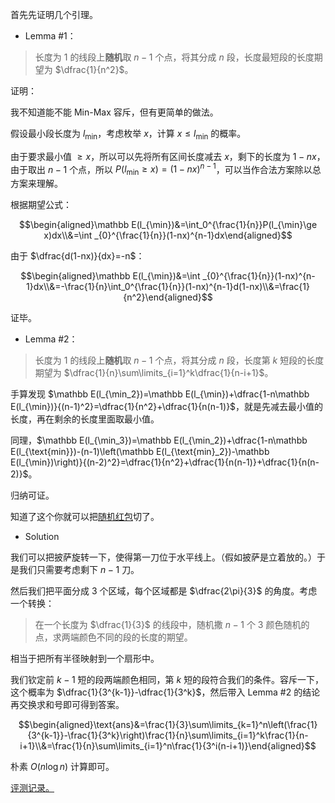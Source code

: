 首先先证明几个引理。

- $\text{Lemma \#1}$：

> 长度为 $1$ 的线段上**随机**取 $n-1$ 个点，将其分成 $n$ 段，长度最短段的长度期望为 $\dfrac{1}{n^2}$。

证明：

我不知道能不能 $\text{Min-Max}$ 容斥，但有更简单的做法。

假设最小段长度为 $l_{\min}$，考虑枚举 $x$，计算 $x\le l_{\min}$ 的概率。

由于要求最小值 $\ge x$，所以可以先将所有区间长度减去 $x$，剩下的长度为 $1-nx$，由于取出 $n-1$ 个点，所以 $P(l_{\min}\ge x)=(1-nx)^{n-1}$，可以当作合法方案除以总方案来理解。

根据期望公式：

$$\begin{aligned}\mathbb E(l_{\min})&=\int_0^{\frac{1}{n}}P(l_{\min}\ge x)dx\\&=\int _{0}^{\frac{1}{n}}(1-nx)^{n-1}dx\end{aligned}$$

由于 $\dfrac{d(1-nx)}{dx}=-n$：

$$\begin{aligned}\mathbb E(l_{\min})&=\int _{0}^{\frac{1}{n}}(1-nx)^{n-1}dx\\&=-\frac{1}{n}\int_0^{\frac{1}{n}}(1-nx)^{n-1}d(1-nx)\\&=\frac{1}{n^2}\end{aligned}$$

证毕。

- $\text{Lemma \#2}$：

> 长度为 $1$ 的线段上**随机**取 $n-1$ 个点，将其分成 $n$ 段，长度第 $k$ 短段的长度期望为 $\dfrac{1}{n}\sum\limits_{i=1}^k\dfrac{1}{n-i+1}$。

手算发现 $\mathbb E(l_{\min_2})=\mathbb E(l_{\min})+\dfrac{1-n\mathbb E(l_{\min})}{(n-1)^2}=\dfrac{1}{n^2}+\dfrac{1}{n(n-1)}$，就是先减去最小值的长度，再在剩余的长度里面取最小值。

同理，$\mathbb E(l_{\min_3})=\mathbb E(l_{\min_2})+\dfrac{1-n\mathbb E(l_{\text{min}})-(n-1)\left(\mathbb E(l_{\text{min}_2})-\mathbb E(l_{\min})\right)}{(n-2)^2}=\dfrac{1}{n^2}+\dfrac{1}{n(n-1)}+\dfrac{1}{n(n-2)}$。


归纳可证。

知道了这个你就可以把[随机红包](https://www.luogu.com.cn/problem/P6130)切了。

- $\text{Solution}$

我们可以把披萨旋转一下，使得第一刀位于水平线上。（假如披萨是立着放的。）于是我们只需要考虑剩下 $n-1$ 刀。

然后我们把平面分成 $3$ 个区域，每个区域都是 $\dfrac{2\pi}{3}$ 的角度。考虑一个转换：

> 在一个长度为 $\dfrac{1}{3}$ 的线段中，随机撒 $n-1$ 个 $3$ 颜色随机的点，求两端颜色不同的段的长度的期望。

相当于把所有半径映射到一个扇形中。

我们钦定前 $k-1$ 短的段两端颜色相同，第 $k$ 短的段符合我们的条件。容斥一下，这个概率为 $\dfrac{1}{3^{k-1}}-\dfrac{1}{3^k}$，然后带入 $\text{Lemma \#2}$ 的结论再交换求和号即可得到答案。

$$\begin{aligned}\text{ans}&=\frac{1}{3}\sum\limits_{k=1}^n\left(\frac{1}{3^{k-1}}-\frac{1}{3^k}\right)\frac{1}{n}\sum\limits_{i=1}^k\frac{1}{n-i+1}\\&=\frac{1}{n}\sum\limits_{i=1}^n\frac{1}{3^i(n-i+1)}\end{aligned}$$

朴素 $O(n\log n)$ 计算即可。

[评测记录。](https://atcoder.jp/contests/agc032/submissions/38696218)